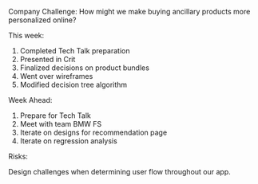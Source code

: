 Company Challenge:
How might we make buying ancillary products more personalized online?


This week:

1. Completed Tech Talk preparation
2. Presented in Crit
3. Finalized decisions on product bundles
4. Went over wireframes
5. Modified decision tree algorithm


Week Ahead:

1. Prepare for Tech Talk
2. Meet with team BMW FS
3. Iterate on designs for recommendation page
4. Iterate on regression analysis


Risks:

Design challenges when determining user flow throughout our app.
